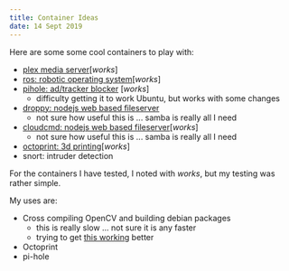 ```yaml
---
title: Container Ideas
date: 14 Sept 2019
---
```


Here are some some cool containers to play with:

- [plex media server](https://github.com/plexinc/pms-docker)[*works*]
- [ros: robotic operating system](http://wiki.ros.org/docker/Tutorials/Docker)[*works*]
- [pihole: ad/tracker blocker](https://github.com/pi-hole/docker-pi-hole) [*works*]
    - difficulty getting it to work Ubuntu, but works with some changes
- [droppy: nodejs web based fileserver](https://github.com/silverwind/droppy)
    - not sure how useful this is ... samba is really all I need
- [cloudcmd: nodejs web based fileserver](https://github.com/coderaiser/cloudcmd)[*works*]
    - not sure how useful this is ... samba is really all I need
- [octoprint: 3d printing](https://github.com/OctoPrint/docker)[*works*]
- snort: intruder detection

For the containers I have tested, I noted with *works*, but my testing was rather simple.

My uses are:

- Cross compiling OpenCV and building debian packages
    - this is really slow ... not sure it is any faster
    - trying to get [this working](https://github.com/MomsFriendlyRobotCompany/dpkg_opencv) better
- Octoprint
- pi-hole
